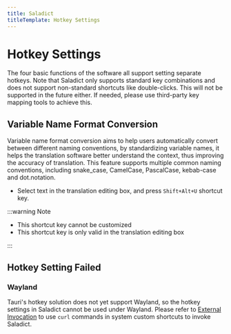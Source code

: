 ```yaml
---
title: Saladict
titleTemplate: Hotkey Settings
---
```


# Hotkey Settings

The four basic functions of the software all support setting separate hotkeys.
Note that Saladict only supports standard key combinations and does not support non-standard shortcuts like double-clicks. This will not be supported in the future either. If needed, please use third-party key mapping tools to achieve this.

## Variable Name Format Conversion

Variable name format conversion aims to help users automatically convert between different naming conventions, by standardizing variable names, it helps the translation software better understand the context, thus improving the accuracy of translation. This feature supports multiple common naming conventions, including snake_case, CamelCase, PascalCase, kebab-case and dot.notation.

- Select text in the translation editing box, and press `Shift+Alt+U` shortcut key.

:::warning Note

- This shortcut key cannot be customized
- This shortcut key is only valid in the translation editing box

:::

## Hotkey Setting Failed

### Wayland

Tauri's hotkey solution does not yet support Wayland, so the hotkey settings in Saladict cannot be used under Wayland. Please refer to [External Invocation](/en/docs/invoke.html) to use `curl` commands in system custom shortcuts to invoke Saladict.